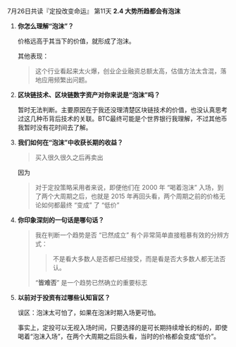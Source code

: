 7月26日共读『定投改变命运』 第11天
**2.4 大势所趋都会有泡沫**

1. **你怎么理解“泡沫”？**

   价格远高于其当下的价值，就形成了泡沫。

   其他表现：

   > 这个行业看起来太火爆，创业企业融资总额太高，估值方法太含混，落地应用频繁出问题。

   

2. **区块链技术、区块链数字资产对你来说是“泡沫”吗？**

   暂时无法判断。主要原因在于我还没理清楚区块链技术的价值，也没认真思考过这几种币背后技术的关联。BTC最终可能是个世界银行我理解，不过其他币我暂时没有花时间去了解。

   

3. **我们如何在“泡沫”中收获长期的收益？**

   > 买入很久很久之后再卖出

   因为

   >  对于定投策略采用者来说，即便他们在 2000 年 “喝着泡沫” 入场，到了两个大周期之后，也就是 2015 年再回头看，两个周期之前的价格无论如何都最终 “变成” 了 “低价” 

   

4. **你印象深刻的⼀句话是哪句话？**

   > 我在判断一个趋势是否 “已然成立” 有个非常简单直接粗暴有效的分辨方式：
   >
   > > 不是看大多数人是否都已经接受，而是看是否大多数人都无法否认。
   >
   > “**皆难否**” 是一个趋势已然确立的重要标志

   

5. **以前对于投资有过哪些认知盲区？**

   误区：泡沫太可怕了，如果在泡沫时期入场更可怕。

   事实上，定投可以无视入场时间，只要选择的是可长期持续增长的标的，即使喝着“泡沫入场”，在两个大周期之后回头看，当时的价格都会变成“低价”。



